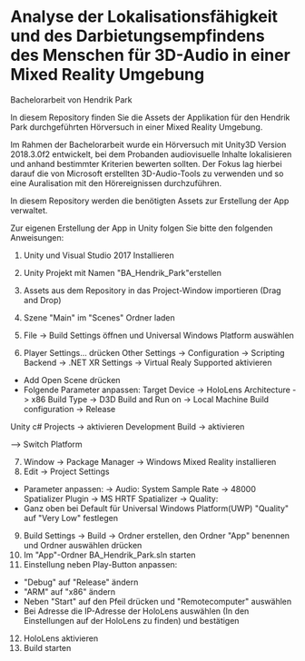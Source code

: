 ﻿# Analyse der Lokalisationsfähigkeit und des Darbietungsempfindens des Menschen für 3D-Audio in einer Mixed Reality Umgebung
Bachelorarbeit von Hendrik Park

In diesem Repository finden Sie die Assets der Applikation für den Hendrik Park durchgeführten Hörversuch in einer Mixed Reality Umgebung. 

Im Rahmen der Bachelorarbeit wurde ein Hörversuch mit Unity3D Version 2018.3.0f2 entwickelt, bei dem Probanden audiovisuelle Inhalte lokalisieren und anhand bestimmter Kriterien bewerten sollten. 
Der Fokus lag hierbei darauf die von Microsoft erstellten 3D-Audio-Tools zu verwenden und so eine Auralisation mit den Hörereignissen durchzuführen. 

In diesem Repository werden die benötigten Assets zur Erstellung der App verwaltet. 

Zur eigenen Erstellung der App in Unity folgen Sie bitte den folgenden Anweisungen:

1. Unity und Visual Studio 2017 Installieren
2. Unity Projekt mit Namen "BA_Hendrik_Park"erstellen 
3. Assets aus dem Repository in das Project-Window importieren (Drag and Drop)
4. Szene "Main" im "Scenes" Ordner laden
5. File -> Build Settings öffnen und Universal Windows Platform auswählen

6. Player Settings... drücken
Other Settings -> Configuration -> Scripting Backend -> .NET
XR Settings -> Virtual Realy Supported aktivieren

- Add Open Scene drücken 
- Folgende Parameter anpassen:
Target Device -> HoloLens
Architecture -> x86
Build Type -> D3D
Build and Run on -> Local Machine
Build configuration -> Release

Unity c# Projects -> aktivieren
Development Build -> aktivieren

--> Switch Platform 

7. Window -> Package Manager -> Windows Mixed Reality installieren
8. Edit -> Project Settings 
- Parameter anpassen:
-> Audio:
System Sample Rate -> 48000
Spatializer Plugin -> MS HRTF Spatializer
-> Quality:
- Ganz oben bei Default für Universal Windows Platform(UWP) "Quality" auf "Very Low" festlegen

9. Build Settings -> Build -> Ordner erstellen, den Ordner "App" benennen und Ordner auswählen drücken
10. Im "App"-Ordner BA_Hendrik_Park.sln starten
11. Einstellung neben Play-Button anpassen:
- "Debug" auf "Release" ändern
- "ARM" auf "x86" ändern 
- Neben "Start" auf den Pfeil drücken und "Remotecomputer" auswählen
- Bei Adresse die IP-Adresse der HoloLens auswählen (In den Einstellungen auf der HoloLens zu finden) und bestätigen
12. HoloLens aktivieren 
13. Build starten 







